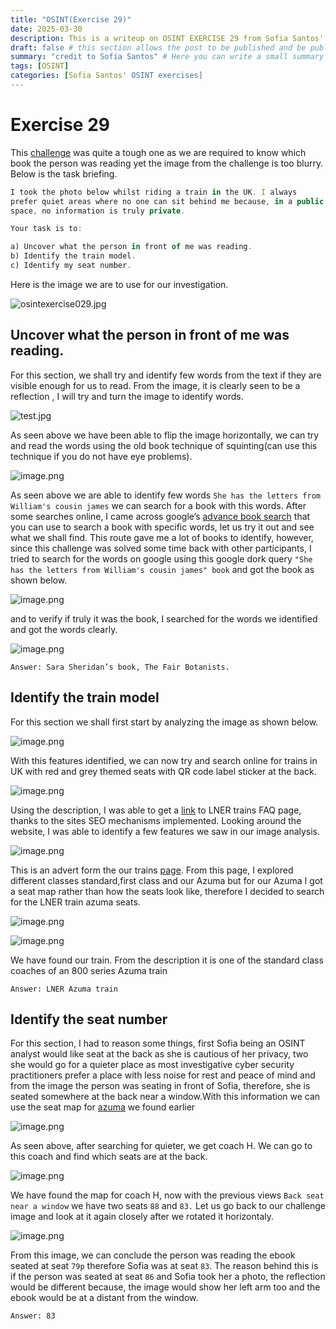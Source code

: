 ```yaml
---
title: "OSINT(Exercise 29)"
date: 2025-03-30
description: This is a writeup on OSINT EXERCISE 29 from Sofia Santos' OSINT analysis and exercises.
draft: false # this section allows the post to be published and be public, is it is set to true the post will not be published.
summary: "credit to Sofia Santos" # Here you can write a small summary of the post if needed
tags: [OSINT]
categories: [Sofia Santos' OSINT exercises]
---
```

# Exercise 29

This [challenge](https://gralhix.com/list-of-osint-exercises/osint-exercise-029/) was quite a tough one as we are required to know which book the person was reading yet the image from the challenge is too blurry. Below is the task briefing.

```jsx
I took the photo below whilst riding a train in the UK. I always 
prefer quiet areas where no one can sit behind me because, in a public 
space, no information is truly private.

Your task is to:

a) Uncover what the person in front of me was reading.
b) Identify the train model.
c) Identify my seat number.
```

Here is the image we are to use for our investigation.

![osintexercise029.jpg](osintexercise029.jpg)

## Uncover what the person in front of me was reading.

For this section, we shall try and identify few words from the text if they are visible enough for us to read. From the image, it is clearly seen to be a reflection , I will try and turn the image to identify words.

![test.jpg](test.jpg)

As seen above we have been able to flip the image horizontally, we can try and read the words using the old book technique of squinting(can use this technique if you do not have eye problems).

![image.png](image.png)

As seen above we are able to identify few words `She has the letters from William's cousin james` we can search for a book with this words. After some searches online, I came across google’s [advance book search](https://books.google.co.ke/advanced_book_search) that you can use to search a book with specific words, let us try it out and see what we shall find. This route gave me a lot of books to identify, however, since this challenge was solved some time  back with other participants, I tried to search for the words on google using this google dork query `"She has the letters from William's cousin james" book` and got the book as shown below.

![image.png](image%201.png)

and to verify if truly it was the book, I searched for the words we identified and got the words clearly.

![image.png](image%202.png)

`Answer: Sara Sheridan’s book, The Fair Botanists.`

## Identify the train model

For this section we shall first start by analyzing the image as shown below.

![image.png](image%203.png)

With this features identified, we can now try and search online for trains in UK with red and grey themed seats with QR code label sticker at the back.

![image.png](image%204.png)

Using the description, I was able to get a [link](https://www.lner.co.uk/support/on-board-faq/on-board-experience/what-is-the-qr-code-at-my-seat/) to LNER trains FAQ page, thanks to the sites SEO mechanisms implemented. Looking around the website, I was able to identify a few features we saw  in our image analysis.

![image.png](image%205.png)

This is an advert form the our trains [page](https://www.lner.co.uk/our-trains/). From this page, I explored different classes standard,first class and our Azuma but for our Azuma I got a seat map rather than how the seats look like, therefore I decided to search for the LNER train azuma seats.

![image.png](image%206.png)

![image.png](image%207.png)

We have found our train. From the description it is one of the standard class coaches of an 800 series Azuma train

`Answer: LNER Azuma train`

## Identify the seat number

For this section, I had to reason some things, first Sofia being an OSINT analyst would like seat at the back as she is cautious of her privacy, two she would go for a quieter place as most investigative cyber security practitioners prefer a place with less noise for rest and peace of mind and from the image the person was seating in front of Sofia, therefore, she is seated somewhere at the back near a window.With this information we can use the seat map for [azuma](https://www.lner.co.uk/globalassets/_page-structure/azuma-content/Azuma-seat-maps) we found earlier

![image.png](image%208.png)

As seen above, after searching for quieter, we get coach H. We can go to this coach and find which seats are at the back.

![image.png](image%209.png)

We have found the map for coach H, now with the previous views `Back seat near a window` we have two seats `88` and `83.` Let us go back to our challenge image and look at it again closely after we rotated it horizontaly.

![image.png](image%2010.png)

From this image, we can conclude the person was reading the ebook seated at seat `79p` therefore Sofia was at seat `83`. The reason behind this is if the person was seated at seat `86` and Sofia took her a photo, the reflection would be different because, the image would show her left arm too and the ebook would be at a distant from the window. 

`Answer: 83`